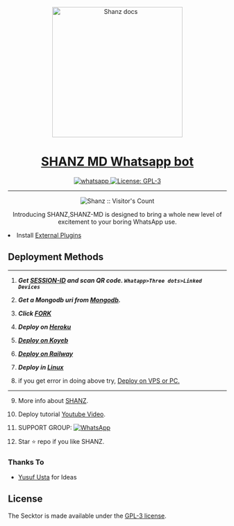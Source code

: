   <p align="center">  
  <a href="https://citel.vercel.app/">
    <img alt="Shanz docs" height="300" src="https://telegra.ph/file/85406903bf0a252a18b8a.jpg">
    <h1 align="center">SHANZ MD Whatsapp bot</h1>
  </a>
</p>
   
<p align="center">

  <a aria-label="Join our chats" href="https://chat.whatsapp.com/IdiOlEAsYiNFZ8Y4lXMYqe" target="_blank">
    <img alt="whatsapp" src="https://img.shields.io/badge/Join Group-25D366?style=for-the-badge&logo=whatsapp&logoColor=white" />
  </a>
 
  <a aria-label="SHANZ-MD is free to use" href="https://github.com/SHANCER1/SHANZ-MD/blob/main/LICENCE" target="_blank">
    <img alt="License: GPL-3" src="https://badges.frapsoft.com/os/gpl/gpl.png?v=103)](https://opensource.org/licenses/GPL-3.0/" target="_blank" />
  </a>
</p>


---

<p align="center"><img src="https://profile-counter.glitch.me/{SamPandey001}/count.svg" alt="Shanz :: Visitor's Count" /></p>

  <p align="center"> Introducing SHANZ,SHANZ-MD is designed to bring a whole new level of excitement to your boring WhatsApp use. </p
 
- Install [External Plugins](https://github.co/SamPan00gins)
## Deployment Methods
---
1. ***Get [SESSION-ID](https://secktorbot.tech) and scan QR code. `Whatapp>Three dots>Linked Devices`***
2.  ***Get a Mongodb uri from [Mongodb](https://github.com/SamPandey001/Secktor-Md/blob/main/Mongodb-URI.md).***
3.  ***Click [FORK](https://github.com/SHANCER1/SHANZ-MD/fork)***
4.  ***Deploy on [Heroku](heroku.com)***

5. ***[Deploy on Koyeb](https://secktorbot.me/koyeb)***

6.  ***[Deploy on Railway](railway.app)***
  
7. ***Deploy in [Linux](https://github.com/SHANCER1/SHANZ-MD#deploy-in-any-shell-including-termux)***

8. if you get error in doing above try, [Deploy on VPS or PC.](https://github.com/SamPandey001/Secktor-Md/blob/main/deploy-on-vps.md)
---
9. More info about [SHANZ](https://youtube.com/channel/UCX9GuKbYYWJ80O3Kymkn3Uw).
10. Deploy tutorial [Youtube Video](https://youtube.com/channel/UCX9GuKbYYWJ80O3Kymkn3Uw).

11. SUPPORT GROUP: <a href="https://secktorbot.tech/support"><img alt="WhatsApp" src="https://camo.githubusercontent.com/2157131829ac512183ee8f8b6c6f803688a4cc66a2e686602844e80478401a7c/68747470733a2f2f696d672e736869656c64732e696f2f62616467652f4a6f696e2047726f75702d3235443336363f7374796c653d666f7468652d6261646765266c6f676f3d7768617473617070266c6f676f436f6c6f723d7768697465"/></a>

12. Star ⭐ repo if you like SHANZ.
### Thanks To

- [Yusuf Usta](https://github.com/yusufusta) for Ideas

## License

The Secktor is made available under the [GPL-3 license](https://github.com/SamPandey001/Secktor-Md/blob/main/LICENCE). 
